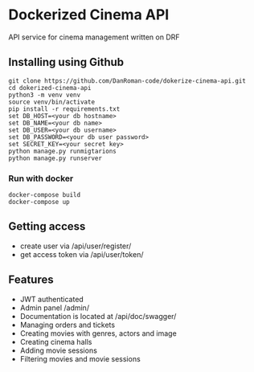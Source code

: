 # Dockerized Cinema API

API service for cinema management written on DRF

## Installing using Github

```shell
git clone https://github.com/DanRoman-code/dokerize-cinema-api.git
cd dokerized-cinema-api
python3 -m venv venv
source venv/bin/activate
pip install -r requirements.txt
set DB_HOST=<your db hostname>
set DB_NAME=<your db name>
set DB_USER=<your db username>
set DB_PASSWORD=<your db user password>
set SECRET_KEY=<your secret key>
python manage.py runmigtarions
python manage.py runserver
```
### Run with docker

```shell
docker-compose build
docker-compose up
```

Getting access
-
- create user via /api/user/register/
- get access token via /api/user/token/


Features
-
- JWT authenticated
- Admin panel /admin/
- Documentation is located at /api/doc/swagger/
- Managing orders and tickets
- Creating movies with genres, actors and image
- Creating cinema halls
- Adding movie sessions
- Filtering movies and movie sessions